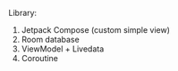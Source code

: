Library:
  1) Jetpack Compose (custom simple view)
  2) Room database
  3) ViewModel + Livedata
  4) Coroutine

